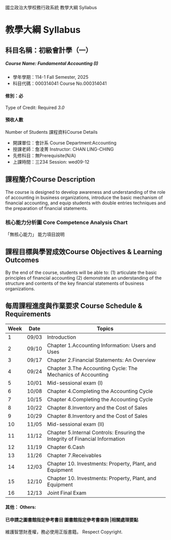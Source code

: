 國立政治大學校務行政系統 教學大綱 Syllabus
# 教學大綱 Syllabus
##  科目名稱：初級會計學（一）
#####  Course Name: Fundamental Accounting (I)
  * 學年學期：114-1 Fall Semester, 2025 
  * 科目代碼：000314041 Course No.000314041
#### 修別：必
Type of Credit: Required 
_3.0_
#### 預收人數
Number of Students
課程資料Course Details
  * 開課單位：會計系 Course Department:Accounting 
  * 授課老師：詹凌菁 Instructor: CHAN LING-CHING 
  * 先修科目：無Prerequisite(N/A)
  * 上課時間：三234 Session: wed09-12
##  課程簡介Course Description
The course is designed to develop awareness and understanding of the role of accounting in business organizations, introduce the basic mechanism of financial accounting, and equip students with double entries techniques and the preparation of financial statements.
###  核心能力分析圖 Core Competence Analysis Chart
「無核心能力」 
能力項目說明
##  課程目標與學習成效Course Objectives & Learning Outcomes 
By the end of the course, students will be able to:
(1) articulate the basic principles of financial accounting
(2) demonstrate an understanding of the structure and contents of the key financial statements of business organizations.
##  每周課程進度與作業要求 Course Schedule & Requirements
Week |  Date |  Topics  
---|---|---  
1 |  09/03 |  Introduction  
2 |  09/10 |  Chapter 1.Accounting Information: Users and Uses  
3 |  09/17 |  Chapter 2.Financial Statements: An Overview  
4 |  09/24 |  Chapter 3.The Accounting Cycle: The Mechanics of Accounting  
5 |  10/01 |  Mid-sessional exam (Ⅰ)  
6 |  10/08 |  Chapter 4.Completing the Accounting Cycle  
7 |  10/15 |  Chapter 4.Completing the Accounting Cycle   
8 |  10/22 |  Chapter 8.Inventory and the Cost of Sales  
9 |  10/29 |  Chapter 8.Inventory and the Cost of Sales  
10 |  11/05 |  Mid-sessional exam (Ⅱ)  
11 |  11/12 |  Chapter 5.Internal Controls: Ensuring the Integrity of Financial Information  
12 |  11/19 |  Chapter 6.Cash  
13 |  11/26 |  Chapter 7.Receivables  
14 |  12/03 |  Chapter 10. Investments: Property, Plant, and Equipment   
15 |  12/10 |  Chapter 10. Investments: Property, Plant, and Equipment  
16 |  12/13 |  Joint Final Exam  
####  其他： Others:
####  已申請之圖書館指定參考書目  圖書館指定參考書查詢 |相關處理要點
維護智慧財產權，務必使用正版書籍。 Respect Copyright.
